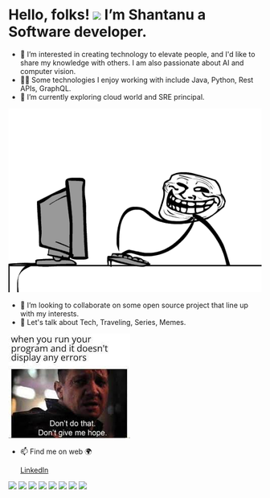 # Hello, folks! <img src="https://raw.githubusercontent.com/MartinHeinz/MartinHeinz/master/wave.gif" width="30px"> I’m Shantanu a Software developer.
- 👀 I’m interested in creating technology to elevate people, and I'd like to share my knowledge with others. I am also passionate about AI and computer vision. 
- 👨‍💻 Some technologies I enjoy working with include Java, Python, Rest APIs, GraphQL.
- 🌱 I’m currently exploring cloud world and SRE principal.

![Overthinking](https://github.com/shantanukr/shantanukr/blob/main/https___bucketeer-e05bbc84-baa3-437e-9518-adb32be77984.s3.amazonaws.com_public_images_7eee78b2-7c19-41c1-9f6f-5a0700c75c3a_550x400.gif)
- 💞️ I’m looking to collaborate on some open source project that line up with my interests.
- :speech_balloon: Let's talk about Tech, Traveling, Series, Memes.

![Memes](./assets/meme.jpg)
- 📫 Find me on web 🌍

  [LinkedIn](https://www.linkedin.com/in/shantanu-481b761b6)

![](https://img.shields.io/badge/Code-Java-informational?style=flat&logo=<LOGO_NAME>&logoColor=white&color=2bbc8a)
![](https://img.shields.io/badge/Code-Python-informational?style=flat&logo=<LOGO_NAME>&logoColor=white&color=2bbc8a)
![](https://img.shields.io/badge/Code-Js-informational?style=flat&logo=<LOGO_NAME>&logoColor=white&color=2bbc8a)
![](https://img.shields.io/badge/Code-HTML-informational?style=flat&logo=<LOGO_NAME>&logoColor=white&color=2bbc8a)
![](https://img.shields.io/badge/Code-CSS-informational?style=flat&logo=<LOGO_NAME>&logoColor=white&color=2bbc8a)
![](https://img.shields.io/badge/Os-Linux-informational?style=flat&logo=<LOGO_NAME>&logoColor=white&color=2bbc8a)
![](https://img.shields.io/badge/CloudService-OCI-informational?style=flat&logo=<LOGO_NAME>&logoColor=white&color=2bbc8a)
![](https://img.shields.io/badge/VersionControl-Git-informational?style=flat&logo=<LOGO_NAME>&logoColor=white&color=2bbc8a)

<!---
shantanukr/shantanukr is a ✨ special ✨ repository because its `README.md` (this file) appears on your GitHub profile.
You can click the Preview link to take a look at your changes.
--->
